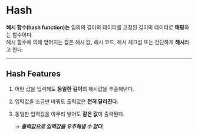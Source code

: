 # Hash

**해시 함수(hash function)는** 임의의 길이의 데이터를 고정된 길이의 데이터로 **매핑**하는 함수이다.
<br>
 해시 함수에 의해 얻어지는 값은 해시 값, 해시 코드, 해시 체크섬 또는 간단하게
 **해시**라고 한다.

---

## Hash Features

1. 어떤 값을 입력해도 **동일한 길이**의 해시값을 추출해낸다.
2. 입력값을 조금만 바꿔도 출력값은 **전혀 달라진다**.
3. 동일한 입력값을 아무리 넣어도 **같은 값**이 출력된다.


    → ***출력값으로 입력값을 유추해낼 수 없다.***